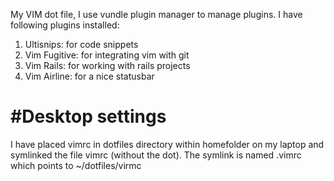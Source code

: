 My VIM dot file, I use vundle plugin manager to manage plugins.
I have following plugins installed:
1. Ultisnips: for code snippets
2. Vim Fugitive: for integrating vim with git
3. Vim Rails: for working with rails projects
4. Vim Airline: for a nice statusbar 

#Desktop settings
=================
I have placed vimrc in dotfiles directory within homefolder
on my laptop and symlinked the file vimrc (without the dot).
The symlink is named .vimrc which points to ~/dotfiles/virmc
